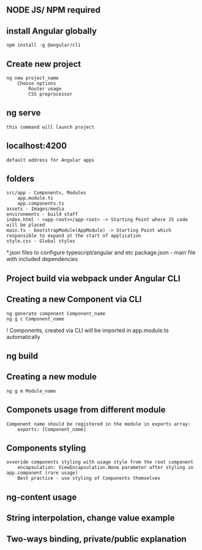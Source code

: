 
## NODE JS/ NPM required
## install Angular globally
    npm install -g @angular/cli
## Create new project
    ng new project_name
        Choose options
            Router usage
            CSS preprocessor
## ng serve 
    this command will launch project
## localhost:4200
    default address for Angular apps
## folders
    src/app - Components, Modules
        app.module.ts 
        app.components.ts
    assets - Images/media
    environments - build staff
    index.html - <app-root></app-root> -> Starting Point where JS code will be placed
    main.ts - bootstrapModule(AppModule) -> Starting Point which responsible to expand at the start of application
    style.css - Global styles
*.json files to configure typescript/angular and etc
package.json - main file with included dependencies
## Project build via webpack under Angular CLI
## Creating a new Component via CLI
    ng generate component Component_name 
    ng g c Component_name 
! Components, created via CLI will be imported in app.module.ts automatically
## ng build
## Creating a new module
    ng g m Module_name
## Componets usage from different module
    Component name should be registered in the module in exports array:
        exports: [Component_name]
## Components styling
    ovveride components styling with usage style from the root component
        encapsulation: ViewEncapsulation.None parameter after styling in app.component (rare usage)
        Best practice - use styling of Components themselves
## ng-content usage
## String interpolation, change value example
## Two-ways binding, private/public explanation 
